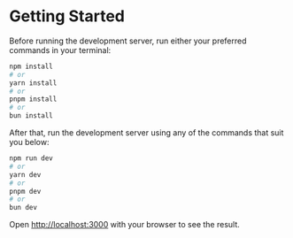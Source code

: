 # Getting Started


Before running the development server, run either your preferred commands in your terminal:

```bash
npm install
# or
yarn install
# or
pnpm install
# or
bun install
```

After that, run the development server using any of the commands that suit you below:

```bash
npm run dev
# or
yarn dev
# or
pnpm dev
# or
bun dev
```

Open [http://localhost:3000](http://localhost:3000) with your browser to see the result.
